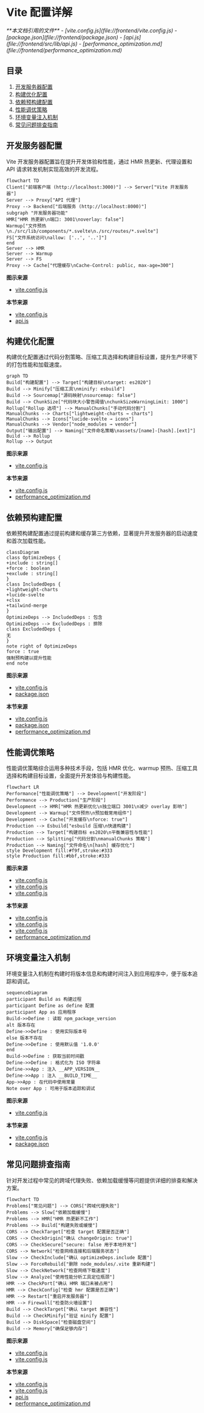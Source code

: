 # Vite 配置详解

<cite>
**本文档引用的文件**   
- [vite.config.js](file://frontend/vite.config.js)
- [package.json](file://frontend/package.json)
- [api.js](file://frontend/src/lib/api.js)
- [performance_optimization.md](file://frontend/performance_optimization.md)
</cite>

## 目录
1. [开发服务器配置](#开发服务器配置)
2. [构建优化配置](#构建优化配置)
3. [依赖预构建配置](#依赖预构建配置)
4. [性能调优策略](#性能调优策略)
5. [环境变量注入机制](#环境变量注入机制)
6. [常见问题排查指南](#常见问题排查指南)

## 开发服务器配置

Vite 开发服务器配置旨在提升开发体验和性能，通过 HMR 热更新、代理设置和 API 请求转发机制实现高效的开发流程。

```mermaid
flowchart TD
Client["前端客户端 (http://localhost:3000)"] --> Server["Vite 开发服务器"]
Server --> Proxy["API 代理"]
Proxy --> Backend["后端服务 (http://localhost:8000)"]
subgraph "开发服务器功能"
HMR["HMR 热更新\n端口: 3001\noverlay: false"]
Warmup["文件预热\n./src/lib/components/*.svelte\n./src/routes/*.svelte"]
FS["文件系统访问\nallow: ['..', '..']"]
end
Server --> HMR
Server --> Warmup
Server --> FS
Proxy --> Cache["代理缓存\nCache-Control: public, max-age=300"]
```

**图示来源**
- [vite.config.js](file://frontend/vite.config.js#L10-L45)

**本节来源**
- [vite.config.js](file://frontend/vite.config.js#L10-L45)
- [api.js](file://frontend/src/lib/api.js#L1-L10)

## 构建优化配置

构建优化配置通过代码分割策略、压缩工具选择和构建目标设置，提升生产环境下的打包性能和加载速度。

```mermaid
graph TD
Build["构建配置"] --> Target["构建目标\ntarget: es2020"]
Build --> Minify["压缩工具\nminify: esbuild"]
Build --> Sourcemap["源码映射\nsourcemap: false"]
Build --> ChunkSize["代码块大小警告阈值\nchunkSizeWarningLimit: 1000"]
Rollup["Rollup 选项"] --> ManualChunks["手动代码分割"]
ManualChunks --> Charts["lightweight-charts → charts"]
ManualChunks --> Icons["lucide-svelte → icons"]
ManualChunks --> Vendor["node_modules → vendor"]
Output["输出配置"] --> Naming["文件命名策略\nassets/[name]-[hash].[ext]"]
Build --> Rollup
Rollup --> Output
```

**图示来源**
- [vite.config.js](file://frontend/vite.config.js#L48-L72)

**本节来源**
- [vite.config.js](file://frontend/vite.config.js#L48-L72)
- [performance_optimization.md](file://frontend/performance_optimization.md#L20-L35)

## 依赖预构建配置

依赖预构建配置通过提前构建和缓存第三方依赖，显著提升开发服务器的启动速度和首次加载性能。

```mermaid
classDiagram
class OptimizeDeps {
+include : string[]
+force : boolean
+exclude : string[]
}
class IncludedDeps {
+lightweight-charts
+lucide-svelte
+clsx
+tailwind-merge
}
OptimizeDeps --> IncludedDeps : 包含
OptimizeDeps --> ExcludedDeps : 排除
class ExcludedDeps {
无
}
note right of OptimizeDeps
force : true
强制预构建以提升性能
end note
```

**图示来源**
- [vite.config.js](file://frontend/vite.config.js#L74-L79)
- [package.json](file://frontend/package.json#L25-L28)

**本节来源**
- [vite.config.js](file://frontend/vite.config.js#L74-L79)
- [package.json](file://frontend/package.json#L25-L28)
- [performance_optimization.md](file://frontend/performance_optimization.md#L12-L18)

## 性能调优策略

性能调优策略综合运用多种技术手段，包括 HMR 优化、warmup 预热、压缩工具选择和构建目标设置，全面提升开发体验与构建性能。

```mermaid
flowchart LR
Performance["性能调优策略"] --> Development["开发阶段"]
Performance --> Production["生产阶段"]
Development --> HMR["HMR 热更新优化\n独立端口 3001\n减少 overlay 影响"]
Development --> Warmup["文件预热\n预加载常用组件"]
Development --> Cache["开发缓存\nforce: true"]
Production --> Esbuild["esbuild 压缩\n快速构建"]
Production --> Target["构建目标 es2020\n平衡兼容性与性能"]
Production --> Splitting["代码分割\nmanualChunks 策略"]
Production --> Naming["文件命名\n[hash] 缓存优化"]
style Development fill:#f9f,stroke:#333
style Production fill:#bbf,stroke:#333
```

**图示来源**
- [vite.config.js](file://frontend/vite.config.js#L10-L22)
- [vite.config.js](file://frontend/vite.config.js#L48-L72)
- [vite.config.js](file://frontend/vite.config.js#L83-L86)

**本节来源**
- [vite.config.js](file://frontend/vite.config.js#L10-L22)
- [vite.config.js](file://frontend/vite.config.js#L48-L72)
- [vite.config.js](file://frontend/vite.config.js#L83-L86)
- [performance_optimization.md](file://frontend/performance_optimization.md#L1-L100)

## 环境变量注入机制

环境变量注入机制在构建时将版本信息和构建时间注入到应用程序中，便于版本追踪和调试。

```mermaid
sequenceDiagram
participant Build as 构建过程
participant Define as define 配置
participant App as 应用程序
Build->>Define : 读取 npm_package_version
alt 版本存在
Define->>Define : 使用实际版本号
else 版本不存在
Define->>Define : 使用默认值 '1.0.0'
end
Build->>Define : 获取当前时间戳
Define->>Define : 格式化为 ISO 字符串
Define->>App : 注入 __APP_VERSION__
Define->>App : 注入 __BUILD_TIME__
App->>App : 在代码中使用常量
Note over App : 可用于版本追踪和调试
```

**图示来源**
- [vite.config.js](file://frontend/vite.config.js#L88-L91)

**本节来源**
- [vite.config.js](file://frontend/vite.config.js#L88-L91)
- [package.json](file://frontend/package.json#L2-L3)

## 常见问题排查指南

针对开发过程中常见的跨域代理失败、依赖加载缓慢等问题提供详细的排查和解决方案。

```mermaid
flowchart TD
Problems["常见问题"] --> CORS["跨域代理失败"]
Problems --> Slow["依赖加载缓慢"]
Problems --> HMR["HMR 热更新不工作"]
Problems --> Build["构建失败或缓慢"]
CORS --> CheckTarget["检查 target 配置是否正确"]
CORS --> CheckOrigin["确认 changeOrigin: true"]
CORS --> CheckSecure["secure: false 用于本地开发"]
CORS --> Network["检查网络连接和后端服务状态"]
Slow --> CheckInclude["确认 optimizeDeps.include 配置"]
Slow --> ForceRebuild["删除 node_modules/.vite 重新构建"]
Slow --> CheckNetwork["检查网络下载速度"]
Slow --> Analyze["使用性能分析工具定位瓶颈"]
HMR --> CheckPort["确认 HMR 端口未被占用"]
HMR --> CheckConfig["检查 hmr 配置是否正确"]
HMR --> Restart["重启开发服务器"]
HMR --> Firewall["检查防火墙设置"]
Build --> CheckTarget["确认 target 兼容性"]
Build --> CheckMinify["验证 minify 配置"]
Build --> DiskSpace["检查磁盘空间"]
Build --> Memory["确保足够内存"]
```

**图示来源**
- [vite.config.js](file://frontend/vite.config.js#L24-L39)
- [vite.config.js](file://frontend/vite.config.js#L74-L79)

**本节来源**
- [vite.config.js](file://frontend/vite.config.js#L24-L39)
- [vite.config.js](file://frontend/vite.config.js#L74-L79)
- [api.js](file://frontend/src/lib/api.js#L1-L10)
- [performance_optimization.md](file://frontend/performance_optimization.md#L101-L172)
